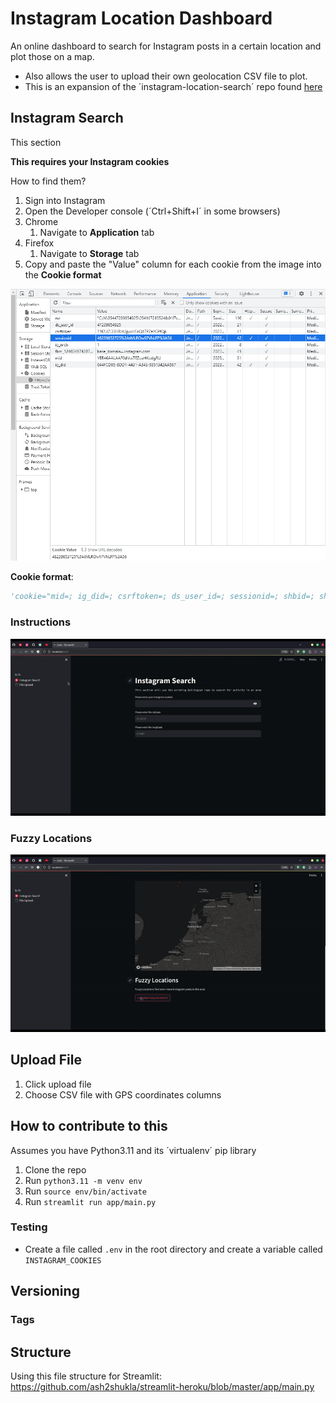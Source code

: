 # Instagram Location Dashboard
An online dashboard to search for Instagram posts in a certain location and plot those on a map. 
- Also allows the user to upload their own geolocation CSV file to plot. 
- This is an expansion of the ´instagram-location-search´ repo found [here](https://github.com/bellingcat/instagram-location-search)



## Instagram Search
This section 


**This requires your Instagram cookies**

How to find them?
1. Sign into Instagram
2. Open the Developer console  (´Ctrl+Shift+I´ in some browsers)
3. Chrome
   1. Navigate to **Application** tab
4. Firefox
   1. Navigate to **Storage** tab
5. Copy and paste the "Value" column for each cookie from the image into the **Cookie format**

![instagram-cookies-chrome](assets/instagram-cookies-chrome.png "Chrome Instagram Cookies")

**Cookie format**:

```python
'cookie="mid=; ig_did=; csrftoken=; ds_user_id=; sessionid=; shbid=; shbts=; datr=; rur="'
```

### Instructions
![search-guide](assets/Bellingcat-Dashboard-Search.gif "search-guide")



### Fuzzy Locations
![fuzzy-guide](assets/Bellingcat-Dashboard-Fuzzy.gif "fuzzy-guide")

## Upload File
1. Click upload file
2. Choose CSV file with GPS coordinates columns

## How to contribute to this

Assumes you have Python3.11 and its ´virtualenv´ pip library
1. Clone the repo
2. Run `python3.11 -m venv env`
3. Run `source env/bin/activate`
4. Run `streamlit run app/main.py`

### Testing
- Create a file called `.env` in the root directory and create a variable called `INSTAGRAM_COOKIES`


## Versioning
### Tags

## Structure
Using this file structure for Streamlit: https://github.com/ash2shukla/streamlit-heroku/blob/master/app/main.py